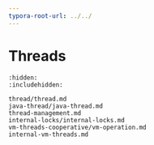 ```yaml
---
typora-root-url: ../../
---
```


# Threads

```{toctree}
:hidden:
:includehidden:

thread/thread.md
java-thread/java-thread.md
thread-management.md
internal-locks/internal-locks.md
vm-threads-cooperative/vm-operation.md
internal-vm-threads.md
```





